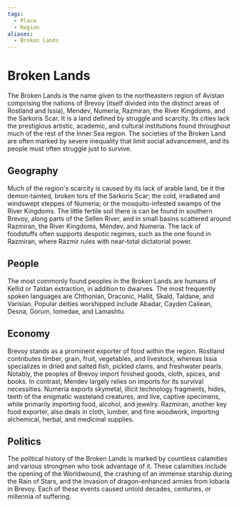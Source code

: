 ```yaml
---
tags:
  - Place
  - Region
aliases:
  - Broken Lands
---
```

# Broken Lands
The Broken Lands is the name given to the northeastern region of Avistan comprising the nations of Brevoy (itself divided into the distinct areas of Rostland and Issia), Mendev, Numeria, Razmiran, the River Kingdoms, and the Sarkoris Scar. It is a land defined by struggle and scarcity. Its cities lack the prestigious artistic, academic, and cultural institutions found throughout much of the rest of the Inner Sea region. The societies of the Broken Land are often marked by severe inequality that limit social advancement, and its people must often struggle just to survive.

## Geography  
Much of the region's scarcity is caused by its lack of arable land, be it the demon-tainted, broken tors of the Sarkoris Scar; the cold, irradiated and windswept steppes of Numeria; or the mosquito-infested swamps of the River Kingdoms. The little fertile soil there is can be found in southern Brevoy, along parts of the Sellen River, and in small basins scattered around Razmiran, the River Kingdoms, Mendev, and Numeria. The lack of foodstuffs often supports despotic regimes, such as the one found in Razmiran, where Razmir rules with near-total dictatorial power.

## People
The most commonly found peoples in the Broken Lands are humans of Kellid or Taldan extraction, in addition to dwarves. The most frequently spoken languages are Chthonian, Draconic, Hallit, Skald, Taldane, and Varisian. Popular deities worshipped include Abadar, Cayden Cailean, Desna, Gorum, Iomedae, and Lamashtu.

## Economy  
Brevoy stands as a prominent exporter of food within the region. Rostland contributes timber, grain, fruit, vegetables, and livestock, whereas Issia specializes in dried and salted fish, pickled clams, and freshwater pearls. Notably, the peoples of Brevoy import finished goods, cloth, spices, and books. In contrast, Mendev largely relies on imports for its survival necessities. Numeria exports skymetal, illicit technology fragments, hides, teeth of the enigmatic wasteland creatures, and live, captive specimens, while primarily importing food, alcohol, and jewelry. Razmiran, another key food exporter, also deals in cloth, lumber, and fine woodwork, importing alchemical, herbal, and medicinal supplies.

## Politics
The political history of the Broken Lands is marked by countless calamities and various strongmen who took advantage of it. These calamities include the opening of the Worldwound, the crashing of an immense starship during the Rain of Stars, and the invasion of dragon-enhanced armies from Iobaria in Brevoy. Each of these events caused untold decades, centuries, or millennia of suffering.